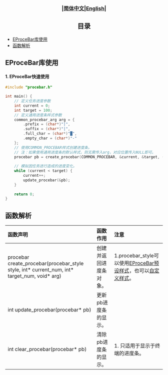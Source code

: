 ### <div align="center">|[简体中文](EProceBar.md)|[English](../en/EProceBar_en.md)|</div>

## <div align="center">目录</div> 
- [EProceBar库使用](#eprocebar库使用)
- [函数解析](#函数解析)

## EProceBar库使用
#### 1. EProceBar快速使用
```c
#include "procebar.h"

int main() {
    // 定义任务进度参数
    int current = 0;
    int target = 100;
    // 定义通用进度条样式参数
    common_procebar_arg arg = {
        .prefix = (char*)"|",
        .suffix = (char*)"|",
        .full_char = (char*)"█",
        .empty_char = (char*)"-"
    };
    // 使用COMMON_PROCEBAR样式创建进度条。
    // 注：如果使用通用进度条的默认样式，则无需传入arg，对应位置传入NULL即可。
    procebar pb = create_procebar(COMMON_PROCEBAR, &current, &target, (void*)&arg);
    
    // 模拟因任务进行造成的进度变化。
    while (current < target) {
        current++;
        update_procebar(&pb);
    }
    
    return 0;
}
```

## 函数解析
|函数声明|函数作用|注意|
|:-|:-|:-|
|procebar create_procebar(procebar_style style, int* current_num, int* target_num, void* arg)|创建并返回进度条对象。|1.procebar_style可以使用[EProceBar预设样式](EProceBar_Style.md#eprocebar预设样式)，也可以[自定义样式](EProceBar_Style.md#eprocebar自定义样式)。|
|int update_procebar(procebar* pb)|更新pb进度条的显示。||
|int clear_procebar(procebar* pb)|清除pb进度条的显示。|1. 只适用于显示于终端的进度条。|